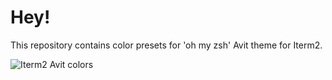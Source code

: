 # Hey!

This repository contains color presets for 'oh my zsh' Avit theme for Iterm2. 

![Iterm2 Avit colors](https://user-images.githubusercontent.com/299118/30198184-04d16ab8-9475-11e7-8a96-d9b0a57c43a5.png)
